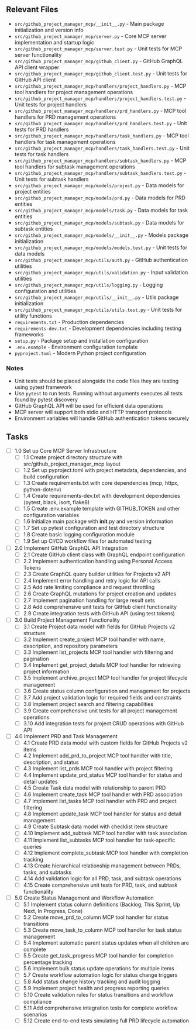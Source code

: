 ## Relevant Files

- `src/github_project_manager_mcp/__init__.py` - Main package initialization and version info
- `src/github_project_manager_mcp/server.py` - Core MCP server implementation and startup logic
- `src/github_project_manager_mcp/server.test.py` - Unit tests for MCP server functionality
- `src/github_project_manager_mcp/github_client.py` - GitHub GraphQL API client wrapper
- `src/github_project_manager_mcp/github_client.test.py` - Unit tests for GitHub API client
- `src/github_project_manager_mcp/handlers/project_handlers.py` - MCP tool handlers for project management operations
- `src/github_project_manager_mcp/handlers/project_handlers.test.py` - Unit tests for project handlers
- `src/github_project_manager_mcp/handlers/prd_handlers.py` - MCP tool handlers for PRD management operations
- `src/github_project_manager_mcp/handlers/prd_handlers.test.py` - Unit tests for PRD handlers
- `src/github_project_manager_mcp/handlers/task_handlers.py` - MCP tool handlers for task management operations
- `src/github_project_manager_mcp/handlers/task_handlers.test.py` - Unit tests for task handlers
- `src/github_project_manager_mcp/handlers/subtask_handlers.py` - MCP tool handlers for subtask management operations
- `src/github_project_manager_mcp/handlers/subtask_handlers.test.py` - Unit tests for subtask handlers
- `src/github_project_manager_mcp/models/project.py` - Data models for project entities
- `src/github_project_manager_mcp/models/prd.py` - Data models for PRD entities
- `src/github_project_manager_mcp/models/task.py` - Data models for task entities
- `src/github_project_manager_mcp/models/subtask.py` - Data models for subtask entities
- `src/github_project_manager_mcp/models/__init__.py` - Models package initialization
- `src/github_project_manager_mcp/models/models.test.py` - Unit tests for data models
- `src/github_project_manager_mcp/utils/auth.py` - GitHub authentication utilities
- `src/github_project_manager_mcp/utils/validation.py` - Input validation utilities
- `src/github_project_manager_mcp/utils/logging.py` - Logging configuration and utilities
- `src/github_project_manager_mcp/utils/__init__.py` - Utils package initialization
- `src/github_project_manager_mcp/utils/utils.test.py` - Unit tests for utility functions
- `requirements.txt` - Production dependencies
- `requirements-dev.txt` - Development dependencies including testing frameworks
- `setup.py` - Package setup and installation configuration
- `.env.example` - Environment configuration template
- `pyproject.toml` - Modern Python project configuration

### Notes

- Unit tests should be placed alongside the code files they are testing using pytest framework
- Use `pytest` to run tests. Running without arguments executes all tests found by pytest discovery
- GitHub GraphQL API will be used for efficient data operations
- MCP server will support both stdio and HTTP transport protocols
- Environment variables will handle GitHub authentication tokens securely

## Tasks

- [ ] 1.0 Set up Core MCP Server Infrastructure
  - [ ] 1.1 Create project directory structure with src/github_project_manager_mcp layout
  - [ ] 1.2 Set up pyproject.toml with project metadata, dependencies, and build configuration
  - [ ] 1.3 Create requirements.txt with core dependencies (mcp, httpx, python-dotenv)
  - [ ] 1.4 Create requirements-dev.txt with development dependencies (pytest, black, isort, flake8)
  - [ ] 1.5 Create .env.example template with GITHUB_TOKEN and other configuration variables
  - [ ] 1.6 Initialize main package with __init__.py and version information
  - [ ] 1.7 Set up pytest configuration and test directory structure
  - [ ] 1.8 Create basic logging configuration module
  - [ ] 1.9 Set up CI/CD workflow files for automated testing

- [ ] 2.0 Implement GitHub GraphQL API Integration  
  - [ ] 2.1 Create GitHub client class with GraphQL endpoint configuration
  - [ ] 2.2 Implement authentication handling using Personal Access Tokens
  - [ ] 2.3 Create GraphQL query builder utilities for Projects v2 API
  - [ ] 2.4 Implement error handling and retry logic for API calls
  - [ ] 2.5 Add rate limiting compliance and request throttling
  - [ ] 2.6 Create GraphQL mutations for project creation and updates
  - [ ] 2.7 Implement pagination handling for large result sets
  - [ ] 2.8 Add comprehensive unit tests for GitHub client functionality
  - [ ] 2.9 Create integration tests with GitHub API (using test tokens)

- [ ] 3.0 Build Project Management Functionality
  - [ ] 3.1 Create Project data model with fields for GitHub Projects v2 structure
  - [ ] 3.2 Implement create_project MCP tool handler with name, description, and repository parameters
  - [ ] 3.3 Implement list_projects MCP tool handler with filtering and pagination
  - [ ] 3.4 Implement get_project_details MCP tool handler for retrieving project information
  - [ ] 3.5 Implement archive_project MCP tool handler for project lifecycle management
  - [ ] 3.6 Create status column configuration and management for projects
  - [ ] 3.7 Add project validation logic for required fields and constraints
  - [ ] 3.8 Implement project search and filtering capabilities
  - [ ] 3.9 Create comprehensive unit tests for all project management operations
  - [ ] 3.10 Add integration tests for project CRUD operations with GitHub API

- [ ] 4.0 Implement PRD and Task Management
  - [ ] 4.1 Create PRD data model with custom fields for GitHub Projects v2 items
  - [ ] 4.2 Implement add_prd_to_project MCP tool handler with title, description, and status
  - [ ] 4.3 Implement list_prds MCP tool handler with project filtering
  - [ ] 4.4 Implement update_prd_status MCP tool handler for status and detail updates
  - [ ] 4.5 Create Task data model with relationship to parent PRD
  - [ ] 4.6 Implement create_task MCP tool handler with PRD association
  - [ ] 4.7 Implement list_tasks MCP tool handler with PRD and project filtering
  - [ ] 4.8 Implement update_task MCP tool handler for status and detail management
  - [ ] 4.9 Create Subtask data model with checklist item structure
  - [ ] 4.10 Implement add_subtask MCP tool handler with task association
  - [ ] 4.11 Implement list_subtasks MCP tool handler for task-specific queries
  - [ ] 4.12 Implement complete_subtask MCP tool handler with completion tracking
  - [ ] 4.13 Create hierarchical relationship management between PRDs, tasks, and subtasks
  - [ ] 4.14 Add validation logic for all PRD, task, and subtask operations
  - [ ] 4.15 Create comprehensive unit tests for PRD, task, and subtask functionality

- [ ] 5.0 Create Status Management and Workflow Automation
  - [ ] 5.1 Implement status column definitions (Backlog, This Sprint, Up Next, In Progress, Done)
  - [ ] 5.2 Create move_prd_to_column MCP tool handler for status transitions
  - [ ] 5.3 Create move_task_to_column MCP tool handler for task status management
  - [ ] 5.4 Implement automatic parent status updates when all children are complete
  - [ ] 5.5 Create get_task_progress MCP tool handler for completion percentage tracking
  - [ ] 5.6 Implement bulk status update operations for multiple items
  - [ ] 5.7 Create workflow automation logic for status change triggers
  - [ ] 5.8 Add status change history tracking and audit logging
  - [ ] 5.9 Implement project health and progress reporting queries
  - [ ] 5.10 Create validation rules for status transitions and workflow compliance
  - [ ] 5.11 Add comprehensive integration tests for complete workflow scenarios
  - [ ] 5.12 Create end-to-end tests simulating full PRD lifecycle automation 